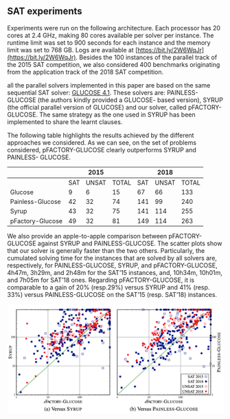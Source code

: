 ## SAT experiments

Experiments were run on the following architecture.
Each processor has 20 cores at 2.4 GHz, making 80 cores
available per solver per instance.
The runtime limit was set to 900 seconds for each instance and the
memory limit was set to 768 GB.
Logs are available at [https://bit.ly/2W6WqJr](https://bit.ly/2W6WqJr).
 Besides the 100 instances of the parallel track of the 2015 SAT competition, we also considered 
 400  benchmarks originating from the application track of the 2018 SAT competition. 


all the parallel solvers implemented in this paper are based on the same sequential SAT solver: 
[GLUCOSE 4.1](https://www.labri.fr/perso/lsimon/glucose/).
 These solvers are: PAINLESS-GLUCOSE (the authors kindly provided a GLUCOSE- based version),  SYRUP
 (the official parallel version of GLUCOSE) and our solver, called pFACTORY-GLUCOSE. 
 The same strategy as the one used in SYRUP has been implemented to share the learnt clauses. 
 
 
 
 
 The following table highlights the results achieved by the different approaches we considered. 
 As we can see, on the set of problems considered, pFACTORY-GLUCOSE clearly outperforms SYRUP and PAINLESS- GLUCOSE. 
 
 
|                  |     | 2015  |       |     | 2018  |       |
|------------------|-----|-------|-------|-----|-------|-------|
|                  | SAT | UNSAT | TOTAL | SAT | UNSAT | TOTAL |
| Glucose          | 9   | 6     | 15    | 67  | 66    | 133   |
| Painless-Glucose | 42  | 32    | 74    | 141 | 99    | 240   |
| Syrup            | 43  | 32    | 75    | 141 | 114   | 255   |
| pFactory-Glucose | 49  | 32    | 81    | 149 | 114   | 263   |
 
 
 
We also provide an apple-to-apple comparison between pFACTORY-GLUCOSE 
against SYRUP  and PAINLESS-GLUCOSE. 
The scatter plots show that our solver is generally faster than the two others. 
Particularly, the cumulated solving time for the instances that are solved by all solvers are, 
respectively, for PAINLESS-GLUCOSE, SYRUP, and pFACTORY-GLUCOSE, 4h47m, 3h29m, and 2h48m for the SAT’15 instances, 
and, 10h34m, 10h01m, and 7h05m for SAT’18 ones. Regarding pFACTORY-GLUCOSE, it is comparable to a gain of 20% (resp.29%) 
versus SYRUP and 41% (resp. 33%) versus PAINLESS-GLUCOSE on the SAT’15 (resp. SAT’18) instances. 
 
 ![scatter](scatterplot-sat.png "scatter plot") 

